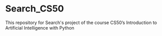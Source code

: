 # Search_CS50
This repository for Search's project of the course CS50’s Introduction to Artificial Intelligence with Python
